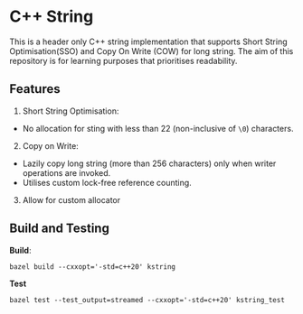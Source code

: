 # C++ String

This is a header only C++ string implementation that supports Short String
Optimisation(SSO) and Copy On Write (COW) for long string. The aim of this
repository is for learning purposes that prioritises readability.

## Features

1. Short String Optimisation:
  * No allocation for sting with less than 22 (non-inclusive of `\0`) characters.
2. Copy on Write:
  * Lazily copy long string (more than 256 characters) only when writer operations
  are invoked.
  * Utilises custom lock-free reference counting.
3. Allow for custom allocator

## Build and Testing

**Build**:
```shell
bazel build --cxxopt='-std=c++20' kstring 
```

**Test**
```shell
bazel test --test_output=streamed --cxxopt='-std=c++20' kstring_test 
```
